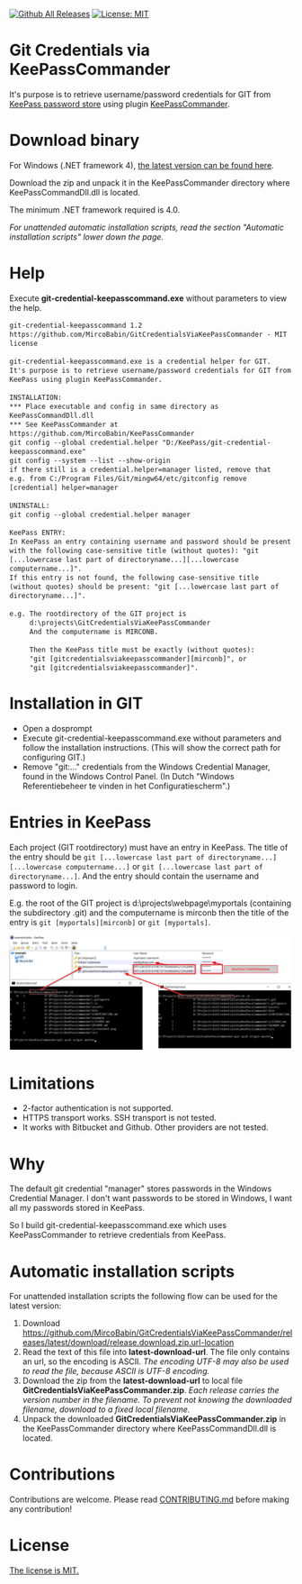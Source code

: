 [![Github All Releases](https://img.shields.io/github/downloads/MircoBabin/GitCredentialsViaKeePassCommander/total)](https://github.com/MircoBabin/GitCredentialsViaKeePassCommander/releases)
[![License: MIT](https://img.shields.io/badge/License-MIT-yellow.svg)](https://github.com/MircoBabin/GitCredentialsViaKeePassCommander/blob/master/LICENSE.md)

# Git Credentials via KeePassCommander
It's purpose is to retrieve username/password credentials for GIT from [KeePass password store](https://keepass.info/ "KeePass") using plugin [KeePassCommander](https://github.com/MircoBabin/KeePassCommander "KeePassCommander").

# Download binary
For Windows (.NET framework 4), [the latest version can be found here](https://github.com/MircoBabin/GitCredentialsViaKeePassCommander/releases/latest "Lastest Version").

Download the zip and unpack it in the KeePassCommander directory where KeePassCommandDll.dll is located.

The minimum .NET framework required is 4.0.

*For unattended automatic installation scripts, read the section "Automatic installation scripts" lower down the page.*

# Help

Execute **git-credential-keepasscommand.exe** without parameters to view the help.

```
git-credential-keepasscommand 1.2
https://github.com/MircoBabin/GitCredentialsViaKeePassCommander - MIT license

git-credential-keepasscommand.exe is a credential helper for GIT.
It's purpose is to retrieve username/password credentials for GIT from KeePass using plugin KeePassCommander.

INSTALLATION:
*** Place executable and config in same directory as KeePassCommandDll.dll
*** See KeePassCommander at https://github.com/MircoBabin/KeePassCommander
git config --global credential.helper "D:/KeePass/git-credential-keepasscommand.exe"
git config --system --list --show-origin
if there still is a credential.helper=manager listed, remove that
e.g. from C:/Program Files/Git/mingw64/etc/gitconfig remove [credential] helper=manager

UNINSTALL:
git config --global credential.helper manager

KeePass ENTRY:
In KeePass an entry containing username and password should be present with the following case-sensitive title (without quotes): "git [...lowercase last part of directoryname...][...lowercase computername...]".
If this entry is not found, the following case-sensitive title (without quotes) should be present: "git [...lowercase last part of directoryname...]".

e.g. The rootdirectory of the GIT project is
     d:\projects\GitCredentialsViaKeePassCommander
     And the computername is MIRCONB.

     Then the KeePass title must be exactly (without quotes):
     "git [gitcredentialsviakeepasscommander][mirconb]", or
     "git [gitcredentialsviakeepasscommander]".

```

# Installation in GIT

* Open a dosprompt
* Execute git-credential-keepasscommand.exe without parameters and follow the installation instructions. (This will show the correct path for configuring GIT.)
* Remove "git:..." credentials from the Windows Credential Manager, found in the Windows Control Panel. (In Dutch "Windows Referentiebeheer te vinden in het Configuratiescherm".)

# Entries in KeePass

Each project (GIT rootdirectory) must have an entry in KeePass. The title of the entry should be ```git [...lowercase last part of directoryname...][...lowercase computername...]``` or ```git [...lowercase last part of directoryname...]```. And the entry should contain the username and password to login.

E.g. the root of the GIT project is d:\projects\webpage\myportals (containing the subdirectory .git) and the computername is mirconb then the title of the entry is ```git [myportals][mirconb]``` or ```git [myportals]```.

![ScreenshotEntries](screenshotentries.png)

# Limitations

* 2-factor authentication is not supported.
* HTTPS transport works. SSH transport is not tested.
* It works with Bitbucket and Github. Other providers are not tested.

# Why
The default git credential "manager" stores passwords in the Windows Credential Manager. I don't want passwords to be stored in Windows, I want all my passwords stored in KeePass.

So I build git-credential-keepasscommand.exe which uses KeePassCommander to retrieve credentials from KeePass.

# Automatic installation scripts
For unattended installation scripts the following flow can be used for the latest version:

1) Download https://github.com/MircoBabin/GitCredentialsViaKeePassCommander/releases/latest/download/release.download.zip.url-location
2) Read the text of this file into **latest-download-url**. The file only contains an url, so the encoding is ASCII. *The encoding UTF-8 may also be used to read the file, because ASCII is UTF-8 encoding.*
3) Download the zip from the **latest-download-url** to local file **GitCredentialsViaKeePassCommander.zip**. *Each release carries the version number in the filename. To prevent not knowing the downloaded filename, download to a fixed local filename.*
4) Unpack the downloaded **GitCredentialsViaKeePassCommander.zip** in the KeePassCommander directory where KeePassCommandDll.dll is located.

# Contributions
Contributions are welcome. Please read [CONTRIBUTING.md](CONTRIBUTING.md "contributing") before making any contribution!

# License
[The license is MIT.](LICENSE.md "license")





